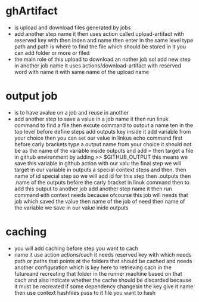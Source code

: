 # ghArtifact

- is upload and download files generated by jobs
- add another step name it then uses action called upload-artifact with reserved key with then inden and name then enter in the same level type path and path is where to find the file which should be stored in it you can add folder or more or filed
- the main role of this upload to download an nother job sol add new step in another job name it uses actions/download-artifact with reserved word with name it with same name of the upload name

# output job

- is to have avalue on a job and reuse in another
- add another step to save a value in a job name it then run linuk command to find a file then excute command to output a name ten in the top level before define steps add outputs key inside it add variable from your choice then you can set our value in linkus echo command first before carly brackets type a output name from your choice it should not be as the name of the variable inside outputs and add = then target a file in github environment by adding >> \$GITHUB_OUTPUT this means we save this variable in github action with our valu the final step we will target in our variable in outputs a special context steps and then. then name of id special step so we will add id for this step then .outputs then .name of the outputs before the carly bracket in linuk command then to add this output to another job add another step name it then run command eith context needs because ofcourse this job will needs that job which saved the value then name of the job of need then name of the variable we save in our value inide outputs

# caching

- you will add caching before step you want to cach
- name it use action actions/cach it needs reserved key with which needs path or paths that points at the folders that should be cached and needs another configuration which is key here to retrieving cach in the futureand recreating that folder in the runner machine based on that cach and also indicate whether the cache should be discarded because it must be recreated if some dependency changesin the key give it name then use context hashfiles pass to it file you want to hash
